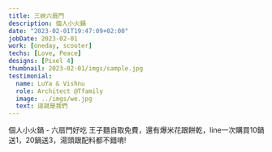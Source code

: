 ```yaml
---
title: 三峽六扇門
description: 個人小火鍋
date: "2023-02-01T19:47:09+02:00"
jobDate: 2023-02-01
work: [oneday, scooter]
techs: [Love, Peace]
designs: [Pixel 4]
thumbnail: 2023-02-01/imgs/sample.jpg
testimonial:
  name: LuYa & Vishnu
  role: Architect @Tfamily
  image: ../imgs/we.jpg
  text: 這就是我們
---
```



個人小火鍋 - 六扇門好吃
王子麵自取免費，還有爆米花跟餅乾，line一次購買10鍋送1，20鍋送3，湯頭跟配料都不錯唷!
